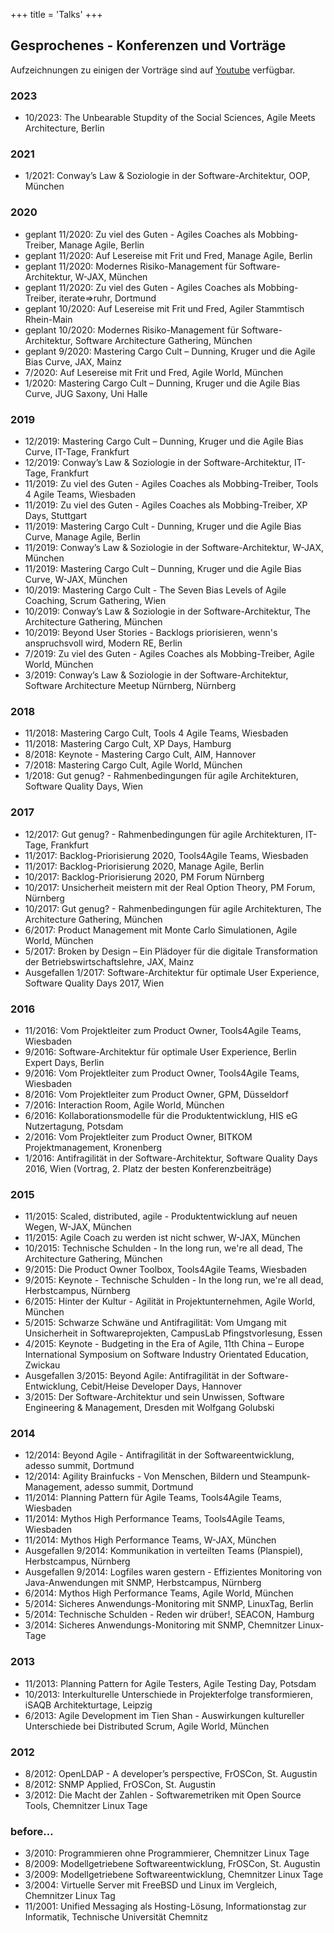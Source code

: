 +++
title = 'Talks'
+++

## Gesprochenes - Konferenzen und Vorträge

Aufzeichnungen zu einigen der Vorträge sind auf [Youtube](https://www.youtube.com/playlist?list=PLl4NFxSafINJdsDeOG1YdkXo7QknK-dQn) verfügbar.

### 2023

* 10/2023: The Unbearable Stupdity of the Social Sciences, Agile Meets Architecture, Berlin

### 2021

* 1/2021: Conway’s Law & Soziologie in der Software-Architektur, OOP, München

### 2020

* geplant 11/2020: Zu viel des Guten - Agiles Coaches als Mobbing-Treiber, Manage Agile, Berlin
* geplant 11/2020: Auf Lesereise mit Frit und Fred, Manage Agile, Berlin
* geplant 11/2020: Modernes Risiko-Management für Software-Architektur, W-JAX, München
* geplant 11/2020: Zu viel des Guten - Agiles Coaches als Mobbing-Treiber, iterate=>ruhr, Dortmund
* geplant 10/2020: Auf Lesereise mit Frit und Fred, Agiler Stammtisch Rhein-Main
* geplant 10/2020: Modernes Risiko-Management für Software-Architektur, Software Architecture Gathering, München
* geplant 9/2020: Mastering Cargo Cult – Dunning, Kruger und die Agile Bias Curve, JAX, Mainz
* 7/2020: Auf Lesereise mit Frit und Fred, Agile World, München
* 1/2020: Mastering Cargo Cult – Dunning, Kruger und die Agile Bias Curve, JUG Saxony, Uni Halle

### 2019

* 12/2019: Mastering Cargo Cult – Dunning, Kruger und die Agile Bias Curve, IT-Tage, Frankfurt
* 12/2019: Conway’s Law & Soziologie in der Software-Architektur, IT-Tage, Frankfurt
* 11/2019: Zu viel des Guten - Agiles Coaches als Mobbing-Treiber, Tools 4 Agile Teams, Wiesbaden
* 11/2019: Zu viel des Guten - Agiles Coaches als Mobbing-Treiber, XP Days, Stuttgart
* 11/2019: Mastering Cargo Cult - Dunning, Kruger und die Agile Bias Curve, Manage Agile, Berlin
* 11/2019: Conway’s Law & Soziologie in der Software-Architektur, W-JAX, München
* 11/2019: Mastering Cargo Cult – Dunning, Kruger und die Agile Bias Curve, W-JAX, München
* 10/2019: Mastering Cargo Cult - The Seven Bias Levels of Agile Coaching, Scrum Gathering, Wien
* 10/2019: Conway’s Law & Soziologie in der Software-Architektur, The Architecture Gathering, München
* 10/2019: Beyond User Stories - Backlogs priorisieren, wenn's anspruchsvoll wird, Modern RE, Berlin
* 7/2019: Zu viel des Guten - Agiles Coaches als Mobbing-Treiber, Agile World, München
* 3/2019: Conway’s Law & Soziologie in der Software-Architektur, Software Architecture Meetup Nürnberg, Nürnberg

### 2018
* 11/2018: Mastering Cargo Cult, Tools 4 Agile Teams, Wiesbaden
* 11/2018: Mastering Cargo Cult, XP Days, Hamburg
* 8/2018: Keynote - Mastering Cargo Cult, AIM, Hannover
* 7/2018: Mastering Cargo Cult, Agile World, München
* 1/2018: Gut genug? - Rahmenbedingungen für agile Architekturen, Software Quality Days, Wien

### 2017
* 12/2017: Gut genug? - Rahmenbedingungen für agile Architekturen, IT-Tage, Frankfurt
* 11/2017: Backlog-Priorisierung 2020, Tools4Agile Teams, Wiesbaden
* 11/2017: Backlog-Priorisierung 2020, Manage Agile, Berlin
* 10/2017: Backlog-Priorisierung 2020, PM Forum Nürnberg
* 10/2017: Unsicherheit meistern mit der Real Option Theory, PM Forum, Nürnberg
* 10/2017: Gut genug? - Rahmenbedingungen für agile Architekturen, The Architecture Gathering, München
* 6/2017: Product Management mit Monte Carlo Simulationen, Agile World, München
* 5/2017: Broken by Design – Ein Plädoyer für die digitale Transformation der Betriebswirtschaftslehre, JAX, Mainz
* Ausgefallen 1/2017: Software-Architektur für optimale User Experience, Software Quality Days 2017, Wien

### 2016
* 11/2016: Vom Projektleiter zum Product Owner, Tools4Agile Teams, Wiesbaden
* 9/2016: Software-Architektur für optimale User Experience, Berlin Expert Days, Berlin
* 9/2016: Vom Projektleiter zum Product Owner, Tools4Agile Teams, Wiesbaden
* 8/2016: Vom Projektleiter zum Product Owner, GPM, Düsseldorf
* 7/2016: Interaction Room, Agile World, München
* 6/2016: Kollaborationsmodelle für die Produktentwicklung, HIS eG Nutzertagung, Potsdam
* 2/2016: Vom Projektleiter zum Product Owner, BITKOM Projektmanagement, Kronenberg
* 1/2016: Antifragilität in der Software-Architektur, Software Quality Days 2016, Wien (Vortrag, 2. Platz der besten Konferenzbeiträge)

### 2015
* 11/2015: Scaled, distributed, agile - Produktentwicklung auf neuen Wegen, W-JAX, München
* 11/2015: Agile Coach zu werden ist nicht schwer, W-JAX, München
* 10/2015: Technische Schulden - In the long run, we're all dead, The Architecture Gathering, München
* 9/2015: Die Product Owner Toolbox, Tools4Agile Teams, Wiesbaden
* 9/2015: Keynote - Technische Schulden - In the long run, we're all dead, Herbstcampus, Nürnberg
* 6/2015: Hinter der Kultur - Agilität in Projektunternehmen, Agile World, München
* 5/2015: Schwarze Schwäne und Antifragilität: Vom Umgang mit Unsicherheit in Softwareprojekten, CampusLab Pfingstvorlesung, Essen
* 4/2015: Keynote - Budgeting in the Era of Agile, 11th China – Europe International Symposium on Software Industry Orientated Education, Zwickau
* Ausgefallen 3/2015: Beyond Agile: Antifragilität in der Software-Entwicklung, Cebit/Heise Developer Days, Hannover
* 3/2015: Der Software-Architektur und sein Unwissen, Software Engineering & Management, Dresden mit Wolfgang Golubski

### 2014
* 12/2014: Beyond Agile - Antifragilität in der Softwareentwicklung, adesso summit, Dortmund
* 12/2014: Agility Brainfucks - Von Menschen, Bildern und Steampunk-Management, adesso summit, Dortmund
* 11/2014: Planning Pattern für Agile Teams, Tools4Agile Teams, Wiesbaden
* 11/2014: Mythos High Performance Teams, Tools4Agile Teams, Wiesbaden
* 11/2014: Mythos High Performance Teams, W-JAX, München
* Ausgefallen 9/2014: Kommunikation in verteilten Teams (Planspiel), Herbstcampus, Nürnberg
* Ausgefallen 9/2014: Logfiles waren gestern - Effizientes Monitoring von Java-Anwendungen mit SNMP, Herbstcampus, Nürnberg
* 6/2014: Mythos High Performance Teams, Agile World, München
* 5/2014: Sicheres Anwendungs-Monitoring mit SNMP, LinuxTag, Berlin
* 5/2014: Technische Schulden - Reden wir drüber!, SEACON, Hamburg
* 3/2014: Sicheres Anwendungs-Monitoring mit SNMP, Chemnitzer Linux-Tage

### 2013
* 11/2013: Planning Pattern for Agile Testers, Agile Testing Day, Potsdam
* 10/2013: Interkulturelle Unterschiede in Projekterfolge transformieren, iSAQB Architekturtage, Leipzig
* 6/2013: Agile Development im Tien Shan - Auswirkungen kultureller Unterschiede bei Distributed Scrum, Agile World, München

### 2012
* 8/2012: OpenLDAP - A developer’s perspective, FrOSCon, St. Augustin
* 8/2012: SNMP Applied, FrOSCon, St. Augustin
* 3/2012: Die Macht der Zahlen - Softwaremetriken mit Open Source Tools, Chemnitzer Linux Tage

### before…
* 3/2010: Programmieren ohne Programmierer, Chemnitzer Linux Tage
* 8/2009: Modellgetriebene Softwareentwicklung, FrOSCon, St. Augustin
* 3/2009: Modellgetriebene Softwareentwicklung, Chemnitzer Linux Tage
* 3/2004: Virtuelle Server mit FreeBSD und Linux im Vergleich, Chemnitzer Linux Tag
* 11/2001: Unified Messaging als Hosting-Lösung, Informationstag zur Informatik, Technische Universität Chemnitz
